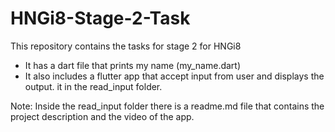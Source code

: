 # HNGi8-Stage-2-Task

This repository contains the tasks for stage 2 for HNGi8
- It has a dart file that prints my name (my_name.dart)
- It also includes a flutter app that accept input from user and displays the output. it in the read_input folder.

Note: Inside the read_input folder there is a readme.md file that contains the project description and the video of the app.
